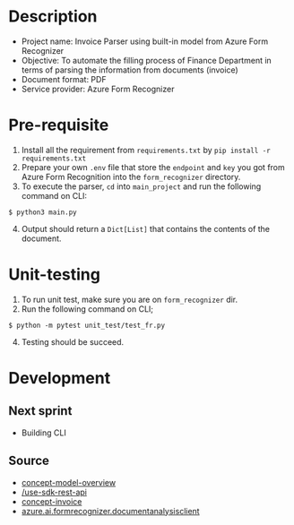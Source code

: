 # Description
* Project name: Invoice Parser using built-in model from Azure Form Recognizer
* Objective: To automate the filling process of Finance Department in terms of parsing the information from documents (invoice) 
* Document format: PDF
* Service provider: Azure Form Recognizer

# Pre-requisite 
1. Install all the requirement from `requirements.txt` by `pip install -r requirements.txt`
2. Prepare your own `.env` file that store the `endpoint` and `key` you got from Azure Form Recognition into the `form_recognizer` directory. 
3. To execute the parser, `cd` into `main_project` and run the following command on CLI:
```
$ python3 main.py
```
4. Output should return a `Dict[List]` that contains the contents of the document.

# Unit-testing
1. To run unit test, make sure you are on `form_recognizer` dir. 
2. Run the following command on CLI;
```
$ python -m pytest unit_test/test_fr.py
```
4. Testing should be succeed.

# Development

## Next sprint
* Building CLI 

## Source 
* [concept-model-overview](https://learn.microsoft.com/en-us/azure/applied-ai-services/form-recognizer/concept-model-overview?view=form-recog-3.0.0)
* [/use-sdk-rest-api](https://learn.microsoft.com/en-us/azure/applied-ai-services/form-recognizer/how-to-guides/use-sdk-rest-api?view=form-recog-3.0.0&pivots=programming-language-python&tabs=linux)
* [concept-invoice](https://learn.microsoft.com/en-us/azure/applied-ai-services/form-recognizer/concept-invoice?view=form-recog-3.0.0)
* [azure.ai.formrecognizer.documentanalysisclient](https://learn.microsoft.com/en-us/python/api/azure-ai-formrecognizer/azure.ai.formrecognizer.documentanalysisclient?view=azure-python)
